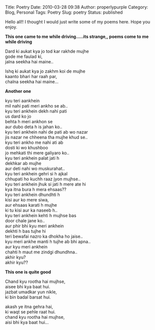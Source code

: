 Title: Poetry
Date: 2010-03-28 09:38
Author: properlypurple
Category: Blog, Personal
Tags: Poetry
Slug: poetry
Status: published

Hello all!! I thought I would just write some of my poems here. Hope you enjoy.

**This one came to me while driving.....its strange,, poems come to me while driving**

Dard ki aukat kya jo tod kar rakhde mujhe  
gode me faulad ki,  
jalna seekha hai maine..

Ishq ki aukat kya jo zakhm koi de mujhe  
kaanto bhari har raah par,  
chalna seekha hai maine...

**Another one**

kyu teri aankhein  
mil nahi pati meri ankho se ab..  
kyu teri ankhein dekh nahi pati  
us dard ko jo  
behta h meri ankhon se  
aur dubo deta h is jahan ko..  
kyu teri ankhein nahi de pati ab wo nazar  
jis nazar ne chheena tha mujhe khud se..  
kyu teri ankho me nahi ati ab  
dosti ki wo khushboo  
jo mehkati thi mere galiyaro ko..  
kyu teri ankhein palat jati h  
dekhkar ab mujhe  
aur deti nahi wo muskurahat..  
kyu teri ankhein gehri si h ajkal  
chhupati ho kuchh raaz jyon mujhse..  
kyu teri ankhein jhuk si jati h mere ate hi  
kya itna bura h mera ehsaas??  
kyu teri ankhein dhundhti h  
kisi aur ko mere siwa,  
aur ehsaas karati h mujhe  
ki tu kisi aur ka naseeb h..  
kyu teri ankhein kehti h mujhse bas  
door chale jane ko..  
aur phir bhi kyu meri ankhein  
dekhti h bas tujhe hi  
teri bewafai nazro ka dhokha ho jaise..  
kyu meri ankhe manti h tujhe ab bhi apna..  
aur kyu meri ankhein  
chahti h maut me zindgi dhundhna..  
akhir kyu?  
akhir kyu??

**This one is quite good**

Chand kyu rootha hai mujhse,  
aisee bhi kya baat hui.  
jazbat umadkar yun nikle,  
ki bin badal barsat hui.

akash ye itna gehra hai,  
ki waqt se pehle raat hui.  
chand kyu rootha hai mujhse,  
aisi bhi kya baat hui...
